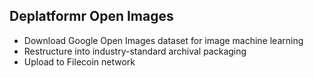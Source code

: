## Deplatformr Open Images
* Download Google Open Images dataset for image machine learning
* Restructure into industry-standard archival packaging
* Upload to Filecoin network